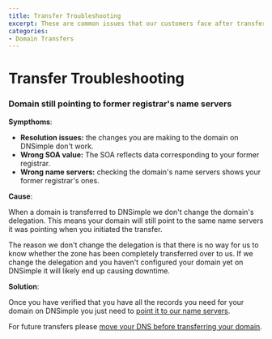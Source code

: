 ```yaml
---
title: Transfer Troubleshooting
excerpt: These are common issues that our customers face after transferring a domain to DNSimple.
categories:
- Domain Transfers
---
```


# Transfer Troubleshooting

### Domain still pointing to former registrar's name servers

**Sympthoms**:

- **Resolution issues:** the changes you are making to the domain on DNSimple don't work.
- **Wrong SOA value:** The SOA reflects data corresponding to your former registrar.
- **Wrong name servers:** checking the domain's name servers shows your former registrar's ones.

**Cause**:

When a domain is transferred to DNSimple we don't change the domain's delegation. This means your domain will still point to the same name servers it was pointing when you initiated the transfer.

The reason we don't change the delegation is that there is no way for us to know whether the zone has been completely transferred over to us. If we change the delegation and you haven't configured your domain yet on DNSimple it will likely end up causing downtime.

**Solution**:

Once you have verified that you have all the records you need for your domain on DNSimple you just need to [point it to our name servers](pointing-domain-to-dnsimple).

For future transfers please [move your DNS before transferring your domain](move-dns-before-transferring-to-avoid-downtime).

